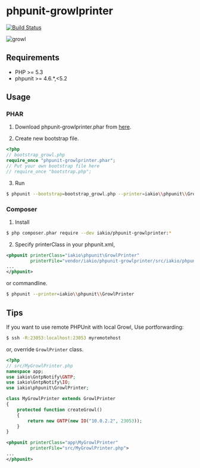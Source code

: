 phpunit-growlprinter
========================
[![Build Status](https://travis-ci.org/iakio/phpunit-growlprinter.svg?branch=master)](https://travis-ci.org/iakio/phpunit-growlprinter)

![growl](https://github.com/iakio/phpunit-growlprinter/wiki/images/phpunit-growlprinter.png)

## Requirements

- PHP >= 5.3
- phpunit >= 4.6.\*,<5.2

## Usage

### PHAR

1. Download phpunit-growlprinter.phar from [here](https://github.com/iakio/phpunit-growlprinter/releases).

2. Create new bootstrap file.

  ```php
  <?php
  // bootstrap_growl.php
  require_once "phpunit-growlprinter.phar";
  // Put your own bootstrap file here
  // require_once "bootstrap.php";
  ```

3. Run

  ```sh
  $ phpunit --bootstrap=bootstrap_growl.php --printer=iakio\\phpunit\\GrowlPrinter
  ```


### Composer

1. Install
  ```sh
  $ php composer.phar require --dev iakio/phpunit-growlprinter:*
  ```

2. Specify printerClass in your phpunit.xml,

  ```xml
  <phpunit printerClass="iakio\phpunit\GrowlPrinter"
           printerFile="vendor/iakio/phpunit-growlprinter/src/iakio/phpunit/GrowlPrinter.php">
  ...
  </phpunit>
  ```

  or commandline.

  ```sh
  $ phpunit --printer=iakio\\phpunit\\GrowlPrinter
  ```

## Tips

If you want to use remote PHPUnit with local Growl, Use portforwarding:

```sh
$ ssh -R:23053:localhost:23053 myremotehost
```

or, override `GrowlPrinter` class.

```php
<?php
// src/MyGrowlPrinter.php
namespace app;
use iakio\GntpNotify\GNTP;
use iakio\GntpNotify\IO;
use iakio\phpunit\GrowlPrinter;

class MyGrowlPrinter extends GrowlPrinter
{
    protected function createGrowl()
    {
        return new GNTP(new IO("10.0.2.2", 23053));
    }
}
```

```xml
<phpunit printerClass="app\MyGrowlPrinter"
         printerFile="src/MyGrowlPrinter.php">
...
</phpunit>
```
